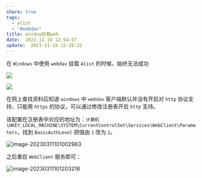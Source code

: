 ```yaml
---
share: true
tags:
  - alist
  - "#webdav"
title: window挂载web
date:  2023-11-19 12:54:37
update:  2023-11-19 12:19:22
---
```

在 `Windows` 中使用 `webdav` 挂载 `Alist` 的时候，始终无法成功

![](/images/IMG-window挂载web-20231119005454824.png)

![](/images/IMG-window挂载web-20231119005507621.png)

在网上查找资料后知道 `windows` 中 `webdav` 客户端默认并没有开启对 `http` 协议支持，只能用 `https` 的协议，可以通过修改注册表开启 `http` 支持。

该配置在注册表中对应的地址为：`计算机\HKEY_LOCAL_MACHINE\SYSTEM\CurrentControlSet\Services\WebClient\Parameters`，找到 `BasicAuthLevel` 把值由 `1` 改为 `2`。

![image-20230311101002963](https://git.mengqingpo.com:8888//fugary/blogpic/uploads/ab9e7b7d701010cf6e42a6f356fe3ea0/image-20230311101002963.png)

之后重启 `WebClient` 服务即可：

![image-20230311101203216](https://git.mengqingpo.com:8888//fugary/blogpic/uploads/ad6e819d374a5ac3c79441ac134193c3/image-20230311101203216.png)
